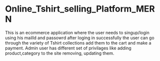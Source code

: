 # Online_Tshirt_selling_Platform_MERN

This is an ecommerce application where the user needs to singup/login using his mailId and passowrd after loging in successfully the user can go through the variety of Tshirt collections add them to the cart and make a payment. Admin user has different set of privilages like adding product,category to the site removing, updating them.
